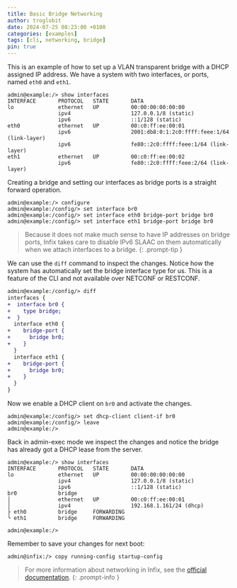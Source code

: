 ```yaml
---
title: Basic Bridge Networking
author: troglobit
date: 2024-07-25 08:23:00 +0100
categories: [examples]
tags: [cli, networking, bridge]
pin: true
---
```


This is an example of how to set up a VLAN transparent bridge with a
DHCP assigned IP address.  We have a system with two interfaces, or
ports, named `eth0` and `eth1`.

```console
admin@example:/> show interfaces 
INTERFACE       PROTOCOL   STATE       DATA
lo              ethernet   UP          00:00:00:00:00:00
                ipv4                   127.0.0.1/8 (static)
                ipv6                   ::1/128 (static)
eth0            ethernet   UP          00:c0:ff:ee:00:01
                ipv6                   2001:db8:0:1:2c0:ffff:feee:1/64 (link-layer)
                ipv6                   fe80::2c0:ffff:feee:1/64 (link-layer)
eth1            ethernet   UP          00:c0:ff:ee:00:02
                ipv6                   fe80::2c0:ffff:feee:2/64 (link-layer)
```

Creating a bridge and setting our interfaces as bridge ports is a
straight forward operation.

```console
admin@example:/> configure
admin@example:/config/> set interface br0
admin@example:/config/> set interface eth0 bridge-port bridge br0
admin@example:/config/> set interface eth1 bridge-port bridge br0
```

> Because it does not make much sense to have IP addresses on bridge
> ports, Infix takes care to disable IPv6 SLAAC on them automatically
> when we attach interfaces to a bridge.
{: .prompt-tip }

We can use the `diff` command to inspect the changes.  Notice how the
system has automatically set the bridge interface type for us.  This
is a feature of the CLI and not available over NETCONF or RESTCONF.

```diff
admin@example:/config/> diff
interfaces {
+  interface br0 {
+    type bridge;
+  }
  interface eth0 {
+    bridge-port {
+      bridge br0;
+    }
  }
  interface eth1 {
+    bridge-port {
+      bridge br0;
+    }
  }
}
```

Now we enable a DHCP client on `br0` and activate the changes.

```console
admin@example:/config/> set dhcp-client client-if br0
admin@example:/config/> leave
admin@example:/>
```

Back in admin-exec mode we inspect the changes and notice the bridge has
already got a DHCP lease from the server.

```console
admin@example:/> show interfaces 
INTERFACE       PROTOCOL   STATE       DATA
lo              ethernet   UP          00:00:00:00:00:00
                ipv4                   127.0.0.1/8 (static)
                ipv6                   ::1/128 (static)
br0             bridge
│               ethernet   UP          00:c0:ff:ee:00:01
│               ipv4                   192.168.1.161/24 (dhcp)
├ eth0          bridge     FORWARDING
└ eth1          bridge     FORWARDING

admin@example:/> 
```

Remember to save your changes for next boot:

```console
admin@infix:/> copy running-config startup-config
```

> For more information about networking in Infix, see the [official
> documentation][0].
{: .prompt-info }

[0]: https://github.com/kernelkit/infix/blob/main/doc/networking.md
